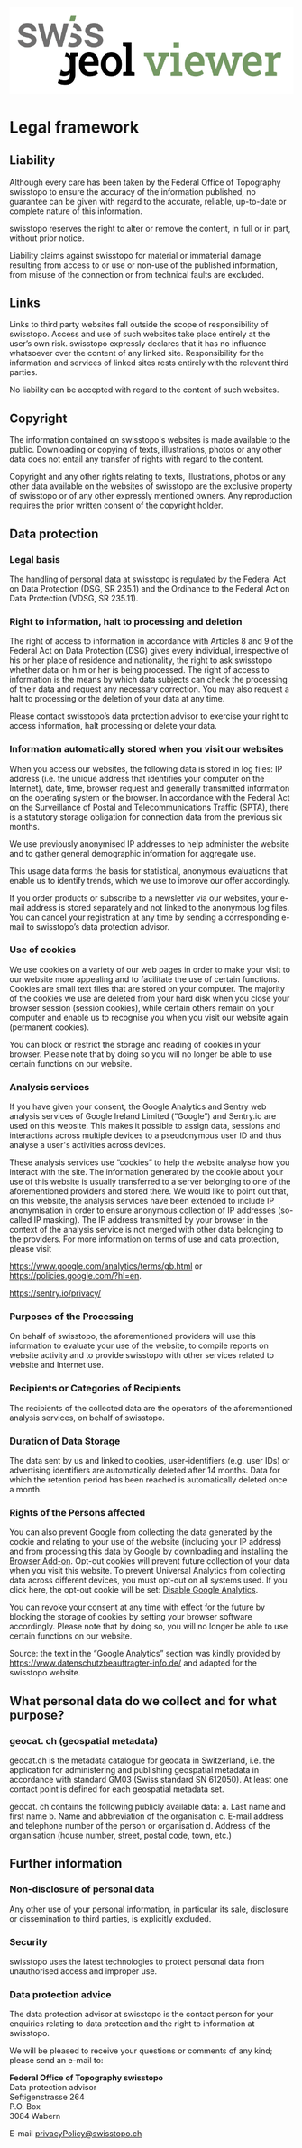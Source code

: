﻿![logo](../src/images/logo_swissgeol_viewer.svg)

Legal framework
===============

## Liability

Although every care has been taken by the Federal Office of Topography swisstopo to ensure the accuracy of the information published, no guarantee can be given with regard to the accurate, reliable, up-to-date or complete nature of this information.

swisstopo reserves the right to alter or remove the content, in full or in part, without prior notice.

Liability claims against swisstopo for material or immaterial damage resulting from access to or use or non-use of the published information, from misuse of the connection or from technical faults are excluded.

## Links

Links to third party websites fall outside the scope of responsibility of swisstopo. Access and use of such websites take place entirely at the user’s own risk. swisstopo expressly declares that it has no influence whatsoever over the content of any linked site. Responsibility for the information and services of linked sites rests entirely with the relevant third parties.

No liability can be accepted with regard to the content of such websites.

## Copyright

The information contained on swisstopo's websites is made available to the public.  Downloading or copying of texts, illustrations, photos or any other data does not entail any transfer of rights with regard to the content.

Copyright and any other rights relating to texts, illustrations, photos or any other data available on the websites of swisstopo are the exclusive property of swisstopo or of any other expressly mentioned owners. Any reproduction requires the prior written consent of the copyright holder.

## Data protection
### Legal basis
The handling of personal data at swisstopo is regulated by the Federal Act on Data Protection (DSG, SR 235.1) and the Ordinance to the Federal Act on Data Protection (VDSG, SR 235.11).

### Right to information, halt to processing and deletion
The right of access to information in accordance with Articles 8 and 9 of the Federal Act on Data Protection (DSG) gives every individual, irrespective of his or her place of residence and nationality, the right to ask swisstopo whether data on him or her is being processed. The right of access to information is the means by which data subjects can check the processing of their data and request any necessary correction. You may also request a halt to processing or the deletion of your data at any time.

Please contact swisstopo’s data protection advisor to exercise your right to access information, halt processing or delete your data.

### Information automatically stored when you visit our websites
When you access our websites, the following data is stored in log files: IP address (i.e. the unique address that identifies your computer on the Internet), date, time, browser request and generally transmitted information on the operating system or the browser. In accordance with the Federal Act on the Surveillance of Postal and Telecommunications Traffic (SPTA), there is a statutory storage obligation for connection data from the previous six months.

We use previously anonymised IP addresses to help administer the website and to gather general demographic information for aggregate use.

This usage data forms the basis for statistical, anonymous evaluations that enable us to identify trends, which we use to improve our offer accordingly.

If you order products or subscribe to a newsletter via our websites, your e-mail address is stored separately and not linked to the anonymous log files. You can cancel your registration at any time by sending a corresponding e-mail to swisstopo’s data protection advisor.

### Use of cookies
We use cookies on a variety of our web pages in order to make your visit to our website more appealing and to facilitate the use of certain functions. Cookies are small text files that are stored on your computer. The majority of the cookies we use are deleted from your hard disk when you close your browser session (session cookies), while certain others remain on your computer and enable us to recognise you when you visit our website again (permanent cookies).

You can block or restrict the storage and reading of cookies in your browser. Please note that by doing so you will no longer be able to use certain functions on our website.

### Analysis services
If you have given your consent, the Google Analytics and Sentry web analysis services of Google Ireland Limited (“Google”) and Sentry.io are used on this website. This makes it possible to assign data, sessions and interactions across multiple devices to a pseudonymous user ID and thus analyse a user's activities across devices.

These analysis services use “cookies” to help the website analyse how you interact with the site. The information generated by the cookie about your use of this website is usually transferred to a server belonging to one of the aforementioned providers and stored there. We would like to point out that, on this website, the analysis services have been extended to include IP anonymisation in order to ensure anonymous collection of IP addresses (so-called IP masking). The IP address transmitted by your browser in the context of the analysis service is not merged with other data belonging to the providers. For more information on terms of use and data protection, please visit

<https://www.google.com/analytics/terms/gb.html> or <https://policies.google.com/?hl=en>.

<https://sentry.io/privacy/>

### Purposes of the Processing
On behalf of swisstopo, the aforementioned providers will use this information to evaluate your use of the website, to compile reports on website activity and to provide swisstopo with other services related to website and Internet use.

### Recipients or Categories of Recipients
The recipients of the collected data are the operators of the aforementioned analysis services, on behalf of swisstopo.

### Duration of Data Storage
The data sent by us and linked to cookies, user-identifiers (e.g. user IDs) or advertising identifiers are automatically deleted after 14 months. Data for which the retention period has been reached is automatically deleted once a month.

### Rights of the Persons affected
You can also prevent Google from collecting the data generated by the cookie and relating to your use of the website (including your IP address) and from processing this data by Google by downloading and installing the [Browser Add-on](https://tools.google.com/dlpage/gaoptout?hl=gb).  Opt-out cookies will prevent future collection of your data when you visit this website. To prevent Universal Analytics from collecting data across different devices, you must opt-out on all systems used. If you click here, the opt-out cookie will be set: [Disable Google Analytics](https://tools.google.com/dlpage/gaoptout?hl=gb).

You can revoke your consent at any time with effect for the future by blocking the storage of cookies by setting your browser software accordingly. Please note that by doing so, you will no longer be able to use certain functions on our website.

Source: the text in the “Google Analytics” section was kindly provided by <https://www.datenschutzbeauftragter-info.de/> and adapted for the swisstopo website.

## What personal data do we collect and for what purpose?
### geocat. ch (geospatial metadata)
geocat.ch is the metadata catalogue for geodata in Switzerland, i.e. the application for administering and publishing geospatial metadata in accordance with standard GM03 (Swiss standard SN 612050). At least one contact point is defined for each geospatial metadata set.

geocat. ch contains the following publicly available data:
a.	Last name and first name
b.	Name and abbreviation of the organisation
c.	E-mail address and telephone number of the person or organisation
d.	Address of the organisation (house number, street, postal code, town, etc.)

## Further information
### Non-disclosure of personal data
Any other use of your personal information, in particular its sale, disclosure or dissemination to third parties, is explicitly excluded.

### Security
swisstopo uses the latest technologies to protect personal data from unauthorised access and improper use.

### Data protection advice
The data protection advisor at swisstopo is the contact person for your enquiries relating to data protection and the right to information at swisstopo.

We will be pleased to receive your questions or comments of any kind; please send an e-mail to:

**Federal Office of Topography swisstopo**  
Data protection advisor  
Seftigenstrasse 264  
P.O. Box  
3084 Wabern

E-mail <privacyPolicy@swisstopo.ch>

